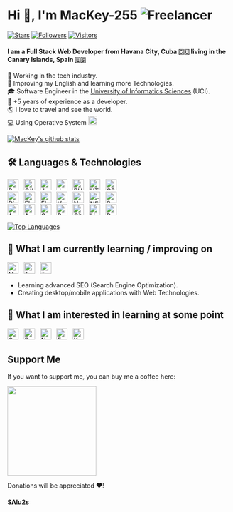 # Hi 👋, I'm MacKey-255 ![Freelancer](https://img.shields.io/badge/Freelancer-29B2FE?style=for-the-badge&logo=Freelancer&logoColor=white)

[<img src="https://img.shields.io/github/stars/MacKey-255?affiliations=OWNER&color=%23ffe411&label=GitHub%20Stars&logo=github&logoColor=%23fffFF&style=flat" alt="Stars" title="Stars" />][knowledge_anchor]
[<img src="https://img.shields.io/github/followers/MacKey-255?affiliations=OWNER&label=Followers&logo=github&logoColor=%23fffFF&style=flat" alt="Followers" title="Followers" />][knowledge_anchor]
[<img src="https://visitor-badge.glitch.me/badge?page_id=MacKey-255&right_color=%23009688" alt="Visitors" title="Visitor" />][knowledge_anchor]

#### I am a Full Stack Web Developer from Havana City, Cuba 🇨🇺 living in the Canary Islands, Spain 🇪🇸

🔭 Working in the tech industry.<br/>
🌱 Improving my English and learning more Technologies.<br/>
🎓 Software Engineer in the [University of Informatics Sciences](https://www.uci.cu/en) (UCI).<br/>
💼 +5 years of experience as a developer.<br/>
🌎 I love to travel and see the world.<br/>
💻 Using Operative System
[<img src="https://img.shields.io/badge/Debian-282C34?logo=debian" alt="Debian logo" title="Debian" height="20" />][knowledge_anchor]
 
[![MacKey's github stats](https://github-readme-stats.vercel.app/api?username=MacKey-255&show_icons=true&hide_border=true)](https://github.com/MacKey-255)

## 🛠 Languages & Technologies

<a name="knowledge"></a>

[<img src="https://img.shields.io/badge/Python-282C34?logo=python&logoColor=ffdd54" alt="Python logo" title="Python" height="25" />][knowledge_anchor]
&nbsp;
[<img src="https://img.shields.io/badge/C%23-282C34?logo=c-sharp&logoColor=9b4f96" alt="C# logo" title="C#" height="25" />][knowledge_anchor]
&nbsp;
[<img src="https://img.shields.io/badge/Java-282C34?logo=openjdk&logoColor=ed8b00" alt="Java logo" title="Java" height="25" />][knowledge_anchor]
&nbsp;
[<img src="https://img.shields.io/badge/JavaScript-282C34?logo=javascript&logoColor=F7DF1E" alt="JavaScript logo" title="JavaScript" height="25" />][knowledge_anchor]
&nbsp;
[<img src="https://img.shields.io/badge/PHP-282C34?logo=php&logoColor=777bb4" alt="PHP logo" title="PHP" height="25" />][knowledge_anchor]
&nbsp;
[<img src="https://img.shields.io/badge/HTML5-282C34?logo=html5&logoColor=E34F26" alt="HTML5 logo" title="HTML5" height="25" />][knowledge_anchor]
&nbsp;
[<img src="https://img.shields.io/badge/CSS3-282C34?logo=css3&logoColor=1572B6" alt="CSS3 logo" title="CSS3" height="25" />][knowledge_anchor]
&nbsp;
<br/>
[<img src="https://img.shields.io/badge/Django-282C34?logo=django&logoColor=092d1f" alt="Django logo" title="Django" height="25" />][knowledge_anchor]
&nbsp;
[<img src="https://img.shields.io/badge/FastAPI-282C34?logo=fastapi&logoColor=009688" alt="Flask logo" title="Flask" height="25" />][knowledge_anchor]
&nbsp;
[<img src="https://img.shields.io/badge/Flask-282C34?logo=flask" alt="Flask logo" title="Flask" height="25" />][knowledge_anchor]
&nbsp;
[<img src="https://img.shields.io/badge/Vue.JS-282C34?logo=vue.js&logoColor=4aa984" alt="Vue logo" title="Vue" height="25" />][knowledge_anchor]
&nbsp;
[<img src="https://img.shields.io/badge/Node.JS-282C34?logo=node.js" alt="Node.js logo" title="Node.js" height="25" />][knowledge_anchor]
&nbsp;
[<img src="https://img.shields.io/badge/.NET-282C34?logo=.net&logoColor=5c2d91" alt=".NET logo" title=".NET" height="25" />][knowledge_anchor]
&nbsp;
[<img src="https://img.shields.io/badge/Symfony-282C34?logo=symfony" alt="Symfony logo" title="Symfony" height="25" />][knowledge_anchor]
&nbsp;
<br/>
[<img src="https://img.shields.io/badge/Android-282C34?logo=android&logoColor=3DDC84" alt="Android logo" title="Android" height="25" />][knowledge_anchor]
&nbsp;
[<img src="https://img.shields.io/badge/PostgreSQL-282C34?logo=postgresql&logoColor=316192" alt="Android logo" title="Android" height="25" />][knowledge_anchor]
&nbsp;
[<img src="https://img.shields.io/badge/GraphQL-282C34?logo=graphql&logoColor=d60090" alt="GraphQL logo" title="GraphQL" height="25" />][knowledge_anchor]
&nbsp;
[<img src="https://img.shields.io/badge/Bootstrap-282C34?logo=bootstrap" alt="Bootstrap logo" title="Bootstrap" height="25" />][knowledge_anchor]
&nbsp;
[<img src="https://img.shields.io/badge/Git-282C34?logo=git&logoColor=F05032" alt="Git logo" title="Git" height="25" />][knowledge_anchor]
&nbsp;
[<img src="https://img.shields.io/badge/Linux-282C34?logo=linux&logoColor=FFFFFF" alt="Linux logo" title="Linux" height="25" />][knowledge_anchor]
&nbsp;
[<img src="https://img.shields.io/badge/Docker-282C34?logo=docker&logoColor=2496ED" alt="Docker logo" title="Docker" height="25" />][knowledge_anchor]

[![Top Languages](https://github-readme-stats.vercel.app/api/top-langs/?username=MacKey-255&layout=compact)](https://github.com/MacKey-255)

<a name="learning-now"></a>

## 📖  What I am currently learning / improving on

[<img src="https://img.shields.io/badge/MongoDB-282C34?logo=mongodb&logoColor=47A248" alt="MongoDB logo" title="MongoDB" height="25" />][learning_now_anchor]
&nbsp;
[<img src="https://img.shields.io/badge/TypeScript-282C34?logo=typescript&logoColor=3178C6" alt="TypeScript logo" title="TypeScript" height="25" />][learning_now_anchor]
&nbsp;
[<img src="https://img.shields.io/badge/Nuxt-282C34?logo=nuxtdotjs&logoColor=00DC82" alt="TypeScript logo" title="TypeScript" height="25" />][learning_now_anchor]

* Learning advanced SEO (Search Engine Optimization).
* Creating desktop/mobile applications with Web Technologies.

## 👾  What I am interested in learning at some point

[<img src="https://img.shields.io/badge/Go-282C34?logo=go" alt="Go logo" title="Go" height="25" />][learning_next_anchor]
&nbsp;
[<img src="https://img.shields.io/badge/React-282C34?logo=react&logoColor=61DAFB" alt="React logo" title="React" height="25" />][learning_next_anchor]
&nbsp;
[<img src="https://img.shields.io/badge/Next.js-282C34?logo=next.js&logoColor=white" alt="Next.js logo" title="Next.js" height="25" />][learning_next_anchor]
&nbsp;
[<img src="https://img.shields.io/badge/Express-282C34?logo=express&logoColor=white" alt="Express.js logo" title="Express.js" height="25" />][learning_next_anchor]
&nbsp;
[<img src="https://img.shields.io/badge/Kotlin-282C34?logo=kotlin" alt="Kotlin logo" title="Kotlin" height="25" />][learning_next_anchor]

## Support Me

If you want to support me, you can buy me a coffee here:

<a href="https://www.buymeacoffee.com/mackey"><img src="https://cdn.buymeacoffee.com/buttons/v2/default-yellow.png" width="200" /></a>

Donations will be appreciated ❤️!

[knowledge_anchor]: #mackey-255-freelancerhttpsimgshieldsiobadgefreelancer-29b2festylefor-the-badgelogofreelancerlogocolorwhite
[learning_now_anchor]: #-languages--technologies
[learning_next_anchor]: #--what-i-am-currently-learning--improving-on

#### SAlu2s
